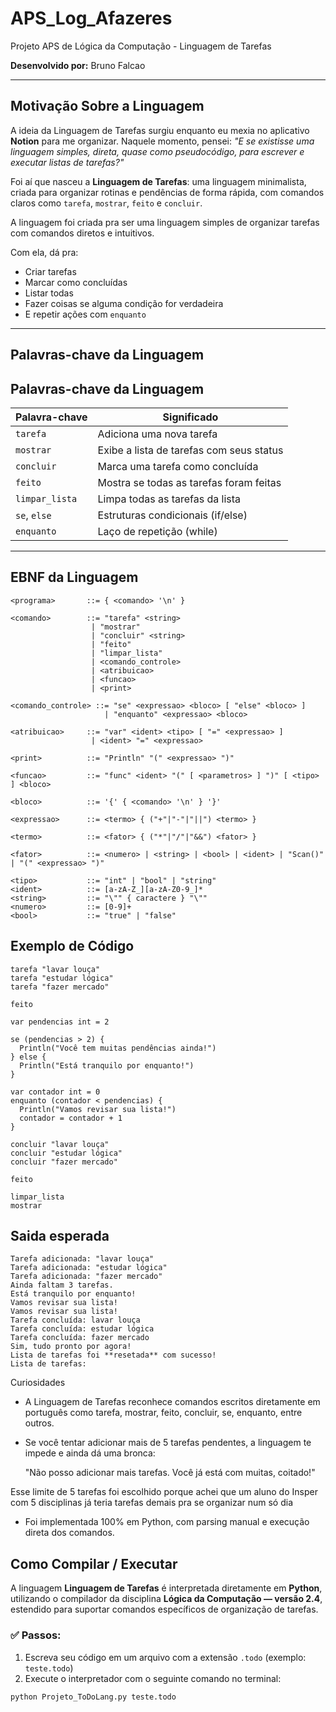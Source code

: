 # APS_Log_Afazeres
Projeto APS de Lógica da Computação - Linguagem de Tarefas

**Desenvolvido por:** Bruno Falcao

---

## Motivação Sobre a Linguagem 

A ideia da Linguagem de Tarefas surgiu enquanto eu mexia no aplicativo **Notion** para me organizar. Naquele momento, pensei: *"E se existisse uma linguagem simples, direta, quase como pseudocódigo, para escrever e executar listas de tarefas?"*

Foi aí que nasceu a **Linguagem de Tarefas**: uma linguagem minimalista, criada para organizar rotinas e pendências de forma rápida, com comandos claros como `tarefa`, `mostrar`, `feito` e `concluir`.


A linguagem foi criada pra ser uma linguagem simples de organizar tarefas com comandos diretos e intuitivos.

Com ela, dá pra:
- Criar tarefas
- Marcar como concluídas
- Listar todas
- Fazer coisas se alguma condição for verdadeira
- E repetir ações com `enquanto`
---

## Palavras-chave da Linguagem

## Palavras-chave da Linguagem

| Palavra-chave     | Significado                                       |
|-------------------|---------------------------------------------------|
| `tarefa`          | Adiciona uma nova tarefa                          |
| `mostrar`         | Exibe a lista de tarefas com seus status          |
| `concluir`        | Marca uma tarefa como concluída                   |
| `feito`           | Mostra se todas as tarefas foram feitas           |
| `limpar_lista`    | Limpa todas as tarefas da lista                   |
| `se`, `else`      | Estruturas condicionais (if/else)                 |
| `enquanto`        | Laço de repetição (while)                         |


---

## EBNF da Linguagem

```ebnf
<programa>       ::= { <comando> '\n' }

<comando>        ::= "tarefa" <string>
                  | "mostrar"
                  | "concluir" <string>
                  | "feito"
                  | "limpar_lista"
                  | <comando_controle>
                  | <atribuicao>
                  | <funcao>
                  | <print>

<comando_controle> ::= "se" <expressao> <bloco> [ "else" <bloco> ]
                     | "enquanto" <expressao> <bloco>

<atribuicao>     ::= "var" <ident> <tipo> [ "=" <expressao> ]
                  | <ident> "=" <expressao>

<print>          ::= "Println" "(" <expressao> ")"

<funcao>         ::= "func" <ident> "(" [ <parametros> ] ")" [ <tipo> ] <bloco>

<bloco>          ::= '{' { <comando> '\n' } '}'

<expressao>      ::= <termo> { ("+"|"-"|"||") <termo> }

<termo>          ::= <fator> { ("*"|"/"|"&&") <fator> }

<fator>          ::= <numero> | <string> | <bool> | <ident> | "Scan()" | "(" <expressao> ")"

<tipo>           ::= "int" | "bool" | "string"
<ident>          ::= [a-zA-Z_][a-zA-Z0-9_]*
<string>         ::= "\"" { caractere } "\""
<numero>         ::= [0-9]+
<bool>           ::= "true" | "false"
```

## Exemplo de Código

```todo
tarefa "lavar louça"
tarefa "estudar lógica"
tarefa "fazer mercado"

feito

var pendencias int = 2

se (pendencias > 2) {
  Println("Você tem muitas pendências ainda!")
} else {
  Println("Está tranquilo por enquanto!")
}

var contador int = 0
enquanto (contador < pendencias) {
  Println("Vamos revisar sua lista!")
  contador = contador + 1
}

concluir "lavar louça"
concluir "estudar lógica"
concluir "fazer mercado"

feito

limpar_lista
mostrar
```

## Saida esperada

```
Tarefa adicionada: "lavar louça"
Tarefa adicionada: "estudar lógica"
Tarefa adicionada: "fazer mercado"
Ainda faltam 3 tarefas.
Está tranquilo por enquanto!
Vamos revisar sua lista!
Vamos revisar sua lista!
Tarefa concluída: lavar louça
Tarefa concluída: estudar lógica
Tarefa concluída: fazer mercado
Sim, tudo pronto por agora!
Lista de tarefas foi **resetada** com sucesso!
Lista de tarefas:
```
Curiosidades
- A Linguagem de Tarefas reconhece comandos escritos diretamente em português como tarefa, mostrar, feito, concluir, se, enquanto, entre outros.

- Se você tentar adicionar mais de 5 tarefas pendentes, a linguagem te impede e ainda dá uma bronca:

  "Não posso adicionar mais tarefas. Você já está com muitas, coitado!"

Esse limite de 5 tarefas foi escolhido porque achei que um aluno do Insper com 5 disciplinas já teria tarefas demais pra se organizar num só dia 

- Foi implementada 100% em Python, com parsing manual e execução direta dos comandos.


## Como Compilar / Executar

A linguagem **Linguagem de Tarefas** é interpretada diretamente em **Python**, utilizando o compilador da disciplina **Lógica da Computação — versão 2.4**, estendido para suportar comandos específicos de organização de tarefas.

### ✅ Passos:

1. Escreva seu código em um arquivo com a extensão `.todo` (exemplo: `teste.todo`)
2. Execute o interpretador com o seguinte comando no terminal:

```bash
python Projeto_ToDoLang.py teste.todo

